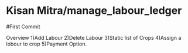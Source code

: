 # Kisan Mitra/manage_labour_ledger
#First Commit



Overview
1)Add Labour
2)Delete Labour
3)Static list of Crops
4)Assign a lobour to crop
5)Payment Option.

